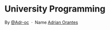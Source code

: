 # University Programming

By [@Adr-oc](https://github.com/Adr-oc) &nbsp;&middot;&nbsp;
Name [Adrian Orantes](https://github.com/Adr-oc)

